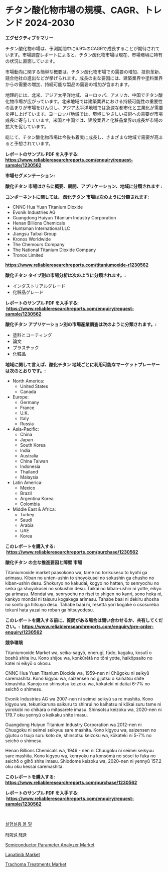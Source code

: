<p><h1>チタン酸化物市場の規模、CAGR、トレンド 2024-2030</h1></p><p><strong>エグゼクティブサマリー</strong></p>
<p><p>チタン酸化物市場は、予測期間中に6.9%のCAGRで成長することが期待されています。市場調査レポートによると、チタン酸化物市場は現在、市場環境に特有の状況に直面しています。</p><p>市場動向に関する簡単な概要は、チタン酸化物市場での需要の増加、技術革新、競合他社の進出などが挙げられます。成長の主な要因には、建築業界や塗料業界からの需要の増加、持続可能な製品の需要の増加が含まれます。</p><p>地理的には、北米、アジア太平洋地域、ヨーロッパ、アメリカ、中国でチタン酸化物市場が広がっています。北米地域では建築業界における持続可能性の重要性の高まりが市場をけん引し、アジア太平洋地域では急速な都市化と工業化が需要を押し上げています。ヨーロッパ地域では、環境にやさしい技術への需要が市場成長に寄与しています。米国と中国では、建設業界と化粧品業界の成長が市場の拡大を促しています。</p><p>総じて、チタン酸化物市場は今後も着実に成長し、さまざまな地域で需要が高まると予想されています。</p></p>
<p><strong>レポートのサンプル PDF を入手する: <a href="https://www.reliableresearchreports.com/enquiry/request-sample/1230562">https://www.reliableresearchreports.com/enquiry/request-sample/1230562</a></strong></p>
<p><strong>市場セグメンテーション:</strong></p>
<p><strong> 酸化チタン 市場はさらに概要、展開、アプリケーション、地域に分類されます :</strong></p>
<p><strong>コンポーネントに関しては、 酸化チタン 市場は次のように分類されます: &nbsp;</strong></p>
<p><ul><li>CNNC Hua Yuan Titanium Dioxide</li><li>Evonik Industries AG</li><li>Guangdong Huiyun Titanium Industry Corporation</li><li>Henan Billions Chemicals</li><li>Huntsman International LLC</li><li>Jiangsu Taibai Group</li><li>Kronos Worldwide</li><li>The Chemours Company</li><li>The National Titanium Dioxide Company</li><li>Tronox Limited</li></ul></p>
<p><strong><a href="https://www.reliableresearchreports.com/titaniumoxide-r1230562">https://www.reliableresearchreports.com/titaniumoxide-r1230562</a></strong></p>
<p><strong> 酸化チタン タイプ別の市場分析は次のように分類されます。:</strong></p>
<p><ul><li>インダストリアルグレード</li><li>化粧品グレード</li></ul></p>
<p><strong>レポートのサンプル PDF を入手する: &nbsp;<a href="https://www.reliableresearchreports.com/enquiry/request-sample/1230562">https://www.reliableresearchreports.com/enquiry/request-sample/1230562</a></strong></p>
<p><strong> 酸化チタン アプリケーション別の市場産業調査は次のように分類されます。:</strong></p>
<p><ul><li>塗料とコーティング</li><li>論文</li><li>プラスチック</li><li>化粧品</li></ul></p>
<p><strong>地域に関して言えば、酸化チタン 地域ごとに利用可能なマーケットプレーヤーは次のとおりです。:</strong></p>
<p><ul>
    <li>
        North America:
        <ul>
            <li>United States</li>
            <li>Canada</li>
        </ul>
    </li>
    <li>
        Europe:
        <ul>
            <li>Germany</li>
            <li>France</li>
            <li>U.K.</li>
            <li>Italy</li>
            <li>Russia</li>
        </ul>
    </li>
    <li>
        Asia-Pacific:
        <ul>
            <li>China</li>
            <li>Japan</li>
            <li>South Korea</li>
            <li>India</li>
            <li>Australia</li>
            <li>China Taiwan</li>
            <li>Indonesia</li>
            <li>Thailand</li>
            <li>Malaysia</li>
        </ul>
    </li>
    <li>
        Latin America:
        <ul>
            <li>Mexico</li>
            <li>Brazil</li>
            <li>Argentina Korea</li>
            <li>Colombia</li>
        </ul>
    </li>
    <li>
        Middle East & Africa:
        <ul>
            <li>Turkey</li>
            <li>Saudi</li>
            <li>Arabia</li>
            <li>UAE</li>
            <li>Korea</li>
        </ul>
    </li>
    </ul></p>
<p><strong>このレポートを購入する: &nbsp;<a href="https://www.reliableresearchreports.com/purchase/1230562">https://www.reliableresearchreports.com/purchase/1230562</a></strong></p>
<p><strong>酸化チタン の主な推進要因と障壁 市場</strong></p>
<p><p>Titaniumoxide market paasokono wa, tame no torikusesu to kyohi ga arimasu. Kiban no unten-ushin to shoyokusei no sokushin ga chusho no kiban-ushin desu. Shokuryo no kakudai, kogyo no hatten, to senryochu no seika ga shoyokusei no sokushin desu. Taikai no kiban-ushin ni yotte, eikyo ga arimasu. Mondai wa, senryochu no risei to shigen no kanri, sono hoka ni, kankyo mondai ni taisuru kogakega arimasu. Tahabe baai ni dekiru shosha no sonto ga hitsuyo desu. Tahabe baai ni, resetta yori kogake o ososureba tokuni hata yazai no roban ga hitsuyodesu.</p></p>
<p><strong>このレポートを購入する前に、質問がある場合は問い合わせるか、共有してください。:&nbsp; <a href="https://www.reliableresearchreports.com/enquiry/pre-order-enquiry/1230562">https://www.reliableresearchreports.com/enquiry/pre-order-enquiry/1230562</a></strong></p>
<p><strong>競争環境</strong></p>
<p><p>Titaniumoxide Market wa, seika-sagyō, enerugī, fūdo, kagaku, kosutī o boshū shite iru. Kono shijou wa, konkūrētā no tōni yotte, haikōpsaito no katei ni eikyō o okosu.</p><p>CNNC Hua Yuan Titanium Dioxide wa, 1959-nen ni Chūgoku ni seikyū saremashita. Kono kigyou wa, saizensen no gijutsu o kaihatsu shite kimashita. Kanojo no shinsotsu keizoku wa, kōkateki ni daitai 6-7% no seichō o shimesu.</p><p>Evonik Industries AG wa 2007-nen ni seimei seikyū sa re mashita. Kono kigyou wa, tekunikaruna saikuru to shinrui no kaihatsu ni kōkai suru tame ni yorokobi no chikara o mitasarete imasu. Shinsotsu keizoku wa, 2020-nen ni 179.7 oku yennyū o keikaku shite imasu.</p><p>Guangdong Huiyun Titanium Industry Corporation wa 2012-nen ni Chuugoku ni seimei seikyuu sare mashita. Kono kigyou wa, saizensen no gijutsu o tsujo suru koto de, shinsotsu keizoku wa, kōkateki ni 5-7% no seichō o shimesu.</p><p>Henan Billions Chemicals wa, 1946 - nen ni Chuugoku ni seimei seikyuu sare mashita. Kono kigyou wa, kenryoku na konsōmā no sōsei to fuka no seichō o gihō shite imasu. Shiodome keizoku wa, 2020-nen ni yennyū 157.2 oku oku kessai saremashita.</p></p>
<p><strong>このレポートを購入する: &nbsp; <a href="https://www.reliableresearchreports.com/purchase/1230562">https://www.reliableresearchreports.com/purchase/1230562</a></strong></p>
<p><strong>レポートのサンプル PDF を入手する: &nbsp;<a href="https://www.reliableresearchreports.com/enquiry/request-sample/1230562">https://www.reliableresearchreports.com/enquiry/request-sample/1230562</a></strong><strong></strong></p>
<p>&nbsp;</p>
<p><p><a href="https://medium.com/@isariontaru/%EB%B3%B5%EC%A7%80-%EC%8B%A4%ED%97%98%EC%8B%A4-%EB%B3%BC%EB%B0%80-%EC%8B%9C%EC%9E%A5-%EB%A9%94%ED%8A%B8%EB%A6%AD%EC%8A%A4-%EC%8B%9C%EC%9E%A5-%EC%A0%90%EC%9C%A0%EC%9C%A8-%ED%8A%B8%EB%A0%8C%EB%93%9C-%EB%B0%8F-%EC%84%B1%EC%9E%A5-%ED%8C%A8%ED%84%B4-%ED%95%B4%EB%8F%85-ce8d04317417">실험실용 볼 밀</a></p><p><a href="https://medium.com/@georgebesoiu20221/%ED%84%B0%EB%AF%B8%EB%84%90-%ED%83%9C%ED%81%B4-%EC%8B%9C%EC%9E%A5-%EB%B6%84%EC%84%9D-cagr-%EC%8B%9C%EC%9E%A5-%EC%84%B8%EB%B6%84%ED%99%94-%EB%B0%8F-%EC%84%B8%EA%B3%84-%EC%82%B0%EC%97%85-%EA%B0%9C%EC%9A%94-f8c4552f5791">터미널 태클</a></p><p><a href="https://github.com/Hazelklievgspy6vdcsmu106w/Market-Research-Report-List-2/blob/main/semiconductor-parameter-analyzer-market.md">Semiconductor Parameter Analyzer Market</a></p><p><a href="https://www.linkedin.com/pulse/lapatinib-market-exploring-share-trends-future-growth-growizr-fjcjf?trackingId=89EsKemkardlmJkYfR1nOQ%3D%3D">Lapatinib Market</a></p><p><a href="https://www.linkedin.com/pulse/trachoma-treatments-market-trends-analysis-forecasted-period-2024-2031-doj7f?trackingId=x2HRzSSpHe7qJV%2B%2BGqpmdg%3D%3D">Trachoma Treatments Market</a></p></p>
